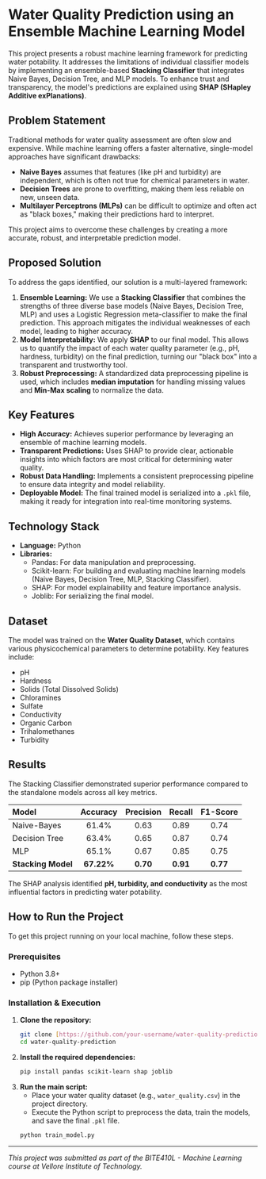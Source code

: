 # Water Quality Prediction using an Ensemble Machine Learning Model

This project presents a robust machine learning framework for predicting water potability. It addresses the limitations of individual classifier models by implementing an ensemble-based **Stacking Classifier** that integrates Naive Bayes, Decision Tree, and MLP models. To enhance trust and transparency, the model's predictions are explained using **SHAP (SHapley Additive exPlanations)**.

## Problem Statement

Traditional methods for water quality assessment are often slow and expensive. While machine learning offers a faster alternative, single-model approaches have significant drawbacks:
* **Naive Bayes** assumes that features (like pH and turbidity) are independent, which is often not true for chemical parameters in water.
* **Decision Trees** are prone to overfitting, making them less reliable on new, unseen data.
* **Multilayer Perceptrons (MLPs)** can be difficult to optimize and often act as "black boxes," making their predictions hard to interpret.

This project aims to overcome these challenges by creating a more accurate, robust, and interpretable prediction model.

## Proposed Solution

To address the gaps identified, our solution is a multi-layered framework:

1.  **Ensemble Learning:** We use a **Stacking Classifier** that combines the strengths of three diverse base models (Naive Bayes, Decision Tree, MLP) and uses a Logistic Regression meta-classifier to make the final prediction. This approach mitigates the individual weaknesses of each model, leading to higher accuracy.
2.  **Model Interpretability:** We apply **SHAP** to our final model. This allows us to quantify the impact of each water quality parameter (e.g., pH, hardness, turbidity) on the final prediction, turning our "black box" into a transparent and trustworthy tool.
3.  **Robust Preprocessing:** A standardized data preprocessing pipeline is used, which includes **median imputation** for handling missing values and **Min-Max scaling** to normalize the data.

## Key Features

* **High Accuracy:** Achieves superior performance by leveraging an ensemble of machine learning models.
* **Transparent Predictions:** Uses SHAP to provide clear, actionable insights into which factors are most critical for determining water quality.
* **Robust Data Handling:** Implements a consistent preprocessing pipeline to ensure data integrity and model reliability.
* **Deployable Model:** The final trained model is serialized into a `.pkl` file, making it ready for integration into real-time monitoring systems.

## Technology Stack

* **Language:** Python
* **Libraries:**
    * Pandas: For data manipulation and preprocessing.
    * Scikit-learn: For building and evaluating machine learning models (Naive Bayes, Decision Tree, MLP, Stacking Classifier).
    * SHAP: For model explainability and feature importance analysis.
    * Joblib: For serializing the final model.

## Dataset

The model was trained on the **Water Quality Dataset**, which contains various physicochemical parameters to determine potability. Key features include:
* pH
* Hardness
* Solids (Total Dissolved Solids)
* Chloramines
* Sulfate
* Conductivity
* Organic Carbon
* Trihalomethanes
* Turbidity

## Results

The Stacking Classifier demonstrated superior performance compared to the standalone models across all key metrics.

| Model           | Accuracy | Precision | Recall | F1-Score |
| :-------------- | :------: | :-------: | :----: | :------: |
| Naive-Bayes     |  61.4%   |   0.63    |  0.89  |   0.74   |
| Decision Tree   |  63.4%   |   0.65    |  0.87  |   0.74   |
| MLP             |  65.1%   |   0.67    |  0.85  |   0.75   |
| **Stacking Model** | **67.22%** |  **0.70** | **0.91** |  **0.77** |

The SHAP analysis identified **pH, turbidity, and conductivity** as the most influential factors in predicting water potability.

## How to Run the Project

To get this project running on your local machine, follow these steps.

### Prerequisites
* Python 3.8+
* pip (Python package installer)

### Installation & Execution
1.  **Clone the repository:**
    ```sh
    git clone [https://github.com/your-username/water-quality-prediction.git](https://github.com/your-username/water-quality-prediction.git)
    cd water-quality-prediction
    ```
2.  **Install the required dependencies:**
    ```sh
    pip install pandas scikit-learn shap joblib
    ```
3.  **Run the main script:**
    * Place your water quality dataset (e.g., `water_quality.csv`) in the project directory.
    * Execute the Python script to preprocess the data, train the models, and save the final `.pkl` file.
    ```sh
    python train_model.py
    ```

---
*This project was submitted as part of the BITE410L - Machine Learning course at Vellore Institute of Technology.*
